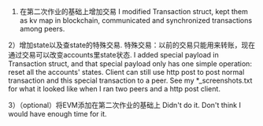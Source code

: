 1) 在第二次作业的基础上增加交易
I modified Transaction struct, kept them as kv map in blockchain, communicated and synchronized transactions among peers.

2）增加state以及查state的特殊交易. 特殊交易：以前的交易只能用来转账，现在通过交易可以改变accounts里state状态.
I added special payload in Transaction struct, and that special payload only has one simple operation: reset all the accounts' states.
Client can still use http post to post normal transaction and this special transaction to a peer.
See my *_screenshots.txt for what it looked like when I ran two peers and a http post client.

3）（optional）将EVM添加在第二次作业的基础上
Didn't do it. Don't think I would have enough time for it.
